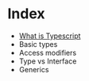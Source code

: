 # Index
- [What is Typescript](./what-is-typescript.md/#what-is-typescript)
- Basic types
- Access modifiers
- Type vs Interface
- Generics
